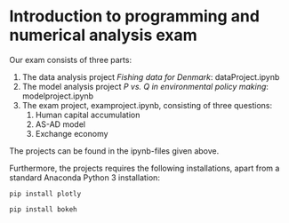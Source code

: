 # Introduction to programming and numerical analysis exam

Our exam consists of three parts:
1. The data analysis project *Fishing data for Denmark*: dataProject.ipynb
2. The model analysis project *P vs. Q in environmental policy making*: modelproject.ipynb
3. The exam project, examproject.ipynb, consisting of three questions:
    1. Human capital accumulation
    2. AS-AD model
    3. Exchange economy

The projects can be found in the ipynb-files given above.

Furthermore, the projects requires the following installations, apart from a standard Anaconda Python 3 installation:

`pip install plotly`

`pip install bokeh`


